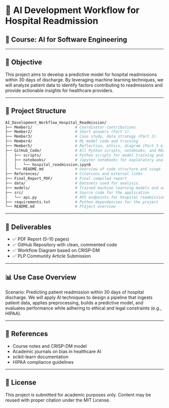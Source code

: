 # 🏥 AI Development Workflow for Hospital Readmission

## 📘 Course: AI for Software Engineering 

---

## 🎯 Objective

This project aims to develop a predictive model for hospital readmissions within 30 days of discharge. By leveraging machine learning techniques, we will analyze patient data to identify factors contributing to readmissions and provide actionable insights for healthcare providers.

---

## 📁 Project Structure

```bash
AI_Development_Workflow_Hospital_Readmission/
├── Member1/                   # Coordinator contributions
├── Member2/                   # Short answers (Part 1)
├── Member3/                   # Case study, data strategy (Part 2)
├── Member4/                   # ML model code and training
├── Member5/                   # Reflection, ethics, diagram (Part 3 & 4)
├── GitHub_Code/               # All Python scripts, notebooks, and README
│   ├── scripts/               # Python scripts for model training and evaluation
│   ├── notebooks/             # Jupyter notebooks for exploratory analysis
│   │   └── hospital_readmission.ipynb
│   └── README.md              # Overview of code structure and usage
├── References/                # Citations and external links
├── Final_Report_PDF/          # Final compiled report
├── data/                      # Datasets used for analysis
├── models/                    # Trained machine learning models and artifacts
├── src/                       # Source code for the application
│   └── api.py                 # API endpoints for hospital readmission predictions
├── requirements.txt           # Python dependencies for the project
└── README.md                  # Project overview
```

---

## 🚀 Deliverables

- ✅ PDF Report (5–10 pages)
- ✅ GitHub Repository with clean, commented code
- ✅ Workflow Diagram based on CRISP-DM
- ✅ PLP Community Article Submission

---

## 📊 Use Case Overview

Scenario: Predicting patient readmission within 30 days of hospital discharge. We will apply AI techniques to design a pipeline that ingests patient data, applies preprocessing, builds a predictive model, and evaluates performance while adhering to ethical and legal constraints (e.g., HIPAA).

---

## 📎 References

- Course notes and CRISP-DM model
- Academic journals on bias in healthcare AI
- scikit-learn documentation
- HIPAA compliance guidelines

---

## 📝 License

This project is submitted for academic purposes only. Content may be reused with proper citation under the MIT License.